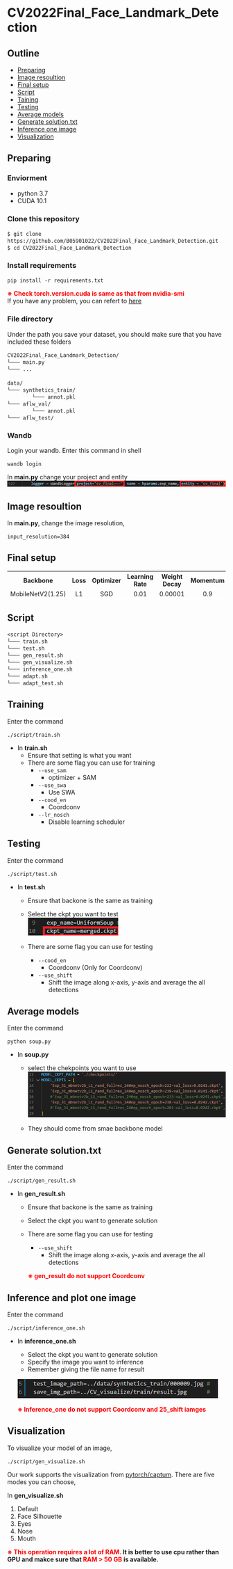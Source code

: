 # CV2022Final_Face_Landmark_Detection
## Outline
- [Preparing](#Preparing)
- [Image resoultion](#Image_resoultion)
- [Final setup](#setup)
- [Script](#Script)
- [Taining](#Training)
- [Testing](#Testing)
- [Average models](#Average)
- [Generate solution.txt](#Generate)
- [Inference one image](#Inference_one)
- [Visualization](#Visualization)

<h2 id = "Preparing"> Preparing </h2>

### Enviorment

- python 3.7
- CUDA 10.1

### Clone this repository

```
$ git clone https://github.com/B05901022/CV2022Final_Face_Landmark_Detection.git
$ cd CV2022Final_Face_Landmark_Detection
```

### Install requirements
```
pip install -r requirements.txt
```

**<font color=#FF0000>※ Check torch.version.cuda is same as that from nvidia-smi </font>** <br>
If you have any problem, you can refert to [here](https://pytorch.org/get-started/previous-versions/)

### File directory

Under the path you save your dataset, you should make sure that you have included these folders
```
CV2022Final_Face_Landmark_Detection/
└─── main.py
└─── ...

data/
└─── synthetics_train/
        └─── annot.pkl
└─── aflw_val/
        └─── annot.pkl
└─── aflw_test/
```

### Wandb

Login your wandb.
Enter this command in shell
```
wandb login
```
In **main.py** change your project and entity
![image alt](./pic/1.png)

<h2 id = "Image_resoultion"> Image resoultion </h2>

In **main.py**, change the image resolution,
```
input_resolution=384 
```

<h2 id = "setup"> Final setup </h2>

<table>
  <tr style=" border-top: 1px solid white;">
    <th style="text-align:center">Backbone</th>
    <th style="text-align:center">Loss</th>
    <th style="text-align:center">Optimizer</th>
    <th style="text-align:center">Learning Rate</th>
    <th style="text-align:center">Weight Decay</th>
    <th style="text-align:center">Momentum</th>
    <th style="text-align:center">LR Scheduler</th>
    <th style="text-align:center">Epoch</th>
  </tr>
  <tr style=" border-bottom: 1px solid white;">
    <td style="text-align:center">MobileNetV2(1.25)</td>
    <td style="text-align:center">L1</td>
    <td style="text-align:center">SGD</td>
    <td style="text-align:center">0.01</td>
    <td style="text-align:center">0.00001</td>
    <td style="text-align:center">0.9</td>
    <td style="text-align:center">Disable</td>
    <td style="text-align:center">240</td>
  </tr>
</table>

<h2 id = "Script"> Script </h2>

```
<script Directory>  
└─── train.sh
└─── test.sh
└─── gen_result.sh
└─── gen_visualize.sh
└─── inference_one.sh
└─── adapt.sh
└─── adapt_test.sh
```

<h2 id = "Training"> Training </h2>

Enter the command
```
./script/train.sh
```

- In **train.sh**
    - Ensure that setting is what you want
    - There are some flag you can use for training
        - `--use_sam` 
            - optimizer + SAM
        - `--use_swa` 
            - Use SWA
        - `--cood_en` 
            - Coordconv
        - `--lr_nosch`
            - Disable learning scheduler

<h2 id = "Testing"> Testing </h2>

Enter the command
```
./script/test.sh
```

- In **test.sh**
    - Ensure that backone is the same as training 
    - Select the ckpt you want to test <br>
    ![image alt](./pic/2.png)

    - There are some flag you can use for testing
        - `--cood_en`
            - Coordconv (Only for Coordconv)
        - `--use_shift`
            - Shift the image along x-axis, y-axis and average the all detections

<h2 id = "Average"> Average models </h2>

Enter the command
```
python soup.py
```

- In **soup.py** 
    - select the chekpoints you want to use
![image alt](./pic/4.png)

    - They should come from smae backbone model


<h2 id = "Generate"> Generate solution.txt </h2>

Enter the command
```
./script/gen_result.sh
```

- In **gen_result.sh**
    - Ensure that backone is the same as training
    - Select the ckpt you want to generate solution

    - There are some flag you can use for testing
        - `--use_shift`
            - Shift the image along x-axis, y-axis and average the all detections

        **<font color=#FF0000>※ gen_result do not support Coordconv </font>**

<h2 id = "Inference_one"> Inference and plot one image </h2>

Enter the command
```
./script/inference_one.sh
```

- In **inference_one.sh**
    - Select the ckpt you want to generate solution 
    - Specify the image you want to inference 
    - Remember giving the file name for result 

    ![image alt](./pic/3.png) 

    **<font color=#FF0000>※ Inference_one do not support Coordconv and 25_shift iamges </font>**


<h2 id = "Visualization"> Visualization </h2>

To visualize your model of an image,
```
./script/gen_visualize.sh
```

Our work supports the visualization from [pytorch/captum](https://github.com/pytorch/captum).
There are five modes you can choose,  

In **gen_visualize.sh**

1. Default
2. Face Silhouette
3. Eyes
4. Nose
5. Mouth

**<font color=#FF0000>※ This operation requires a lot of RAM.</font> It is better to use cpu rather than GPU and makce sure that <font color=#FF0000>RAM > 50 GB </font>is available.**
